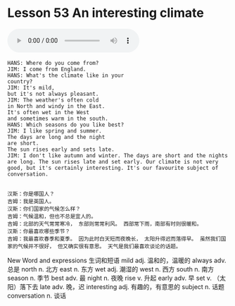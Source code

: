 # Lesson 53 An interesting climate

​<audio id="audio" controls="" loop="loop">
    <source id="mp3" src="https://online1.tingclass.net/lesson/shi0529/0000/16/53.mp3"> 
</audio>

```
HANS: Where do you come from?
JIM: I come from England.
HANS: What's the climate like in your
country?
JIM: It's mild,
but it's not always pleasant.
JIM: The weather's often cold
in North and windy in the East.
It's often wet in the West
and sometimes warm in the south.
HANS: Which seasons do you like best?
JIM: I like spring and summer.
The days are long and the night
are short.
The sun rises early and sets late.
JIM: I don't like autumn and winter. The days are short and the nights are long. The sun rises late and set early. Our climate is not very good, but it's certainly interesting. It's our favourite subject of conversation.


汉斯：你是哪国人？
吉姆：我是英国人。
汉斯：你们国家的气候怎么样？
吉姆：气候温和，但也不总是宜人的。
吉姆：北部的天气常常寒冷， 东部则常常利风。 西部常下雨，南部有时则很暖和。
汉斯：你最喜欢哪些季节？
吉姆：我最喜欢春季和夏季。 因为此时白天短而夜晚长， 太阳升得迟而落得早。 虽然我们国家的气候并不很好， 但又确实很有意思。 天气是我们最喜欢谈论的话题。
```

New Word and expressions 生词和短语
mild
adj. 温和的，温暖的
always
adv. 总是
north
n. 北方
east
n. 东方
wet
adj. 潮湿的
west
n. 西方
south
n. 南方
season
n. 季节
best
adv. 最
night
n. 夜晚
rise
v. 升起
early
adv. 早
set
v. （太阳）落下去
late
adv. 晚，迟
interesting
adj. 有趣的，有意思的
subject
n. 话题
conversation
n. 谈话